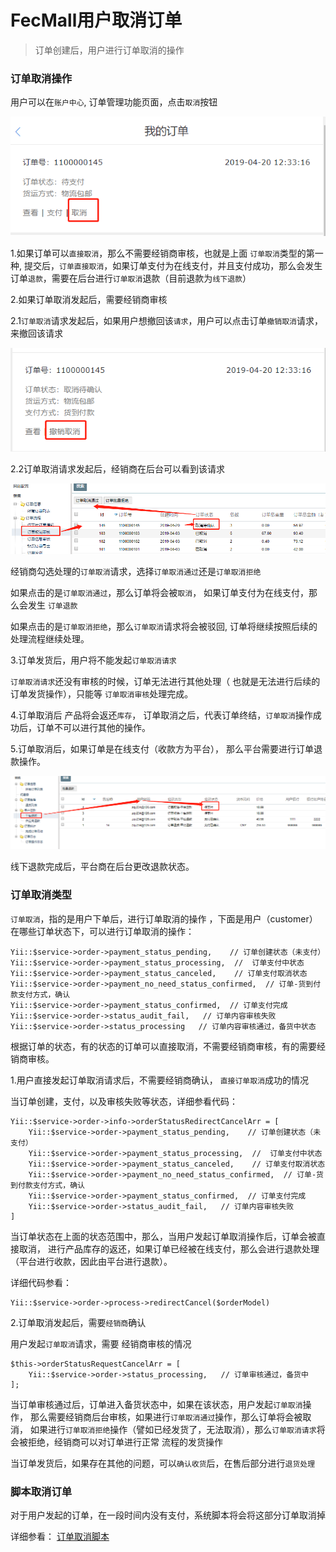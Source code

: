 FecMall用户取消订单
==============

> 订单创建后，用户进行订单取消的操作



### 订单取消操作


用户可以在`账户中心`,
订单管理功能页面，点击`取消`按钮

![xx](images/order-4.png)

1.如果订单可以`直接取消`，那么不需要经销商审核，也就是上面
`订单取消`类型的第一种,
提交后，`订单直接取消`，如果订单支付为在线支付，并且支付成功，那么会发生
订单`退款`，需要在后台进行`订单取消`退款（目前退款为`线下退款`）


2.如果订单取消发起后，需要经销商审核

2.1`订单取消`请求发起后，如果用户想撤回该`请求`，用户可以点击订单`撤销取消`请求，
来撤回该请求

![xx](images/order-5.png)

2.2订单取消请求发起后，经销商在后台可以看到该请求

![xx](images/order-6.png)

经销商勾选处理的`订单取消`请求，选择`订单取消通过`还是`订单取消拒绝`

如果点击的是`订单取消通过`，那么订单将会被`取消`，
如果订单支付为在线支付，那么会发生
`订单退款`


如果点击的是`订单取消拒绝`，那么`订单取消`请求将会被驳回,
订单将继续按照后续的处理流程继续处理。

3.订单发货后，用户将不能发起`订单取消请求`

`订单取消请求`还没有审核的时候，订单无法进行其他处理（
也就是无法进行后续的订单发货操作），只能等
`订单取消审核`处理完成。

4.订单取消后
产品将会返还`库存`，
订单取消之后，代表订单终结，`订单取消`操作成功后，订单不可以进行其他的操作。

5.订单取消后，如果订单是在线支付（收款方为平台），
那么平台需要进行订单退款操作。

![xx](images/order-7.png)

线下退款完成后，平台商在后台更改退款状态。


### 订单取消类型

`订单取消`，指的是用户下单后，进行订单取消的操作
，下面是用户（customer）在哪些订单状态下，可以进行订单取消的操作：

```
Yii::$service->order->payment_status_pending,    // 订单创建状态（未支付）
Yii::$service->order->payment_status_processing,  //  订单支付中状态
Yii::$service->order->payment_status_canceled,    // 订单支付取消状态
Yii::$service->order->payment_no_need_status_confirmed,  // 订单-货到付款支付方式，确认
Yii::$service->order->payment_status_confirmed,  // 订单支付完成
Yii::$service->order->status_audit_fail,   // 订单内容审核失败
Yii::$service->order->status_processing   // 订单内容审核通过，备货中状态
```

根据订单的状态，有的状态的订单可以直接取消，不需要经销商审核，有的需要经销商审核。

1.用户直接发起订单取消请求后，不需要经销商确认，
`直接订单取消`成功的情况

当订单创建，支付，以及审核失败等状态，详细参看代码：

```
Yii::$service->order->info->orderStatusRedirectCancelArr = [
    Yii::$service->order->payment_status_pending,    // 订单创建状态（未支付）
    Yii::$service->order->payment_status_processing,  //  订单支付中状态
    Yii::$service->order->payment_status_canceled,    // 订单支付取消状态
    Yii::$service->order->payment_no_need_status_confirmed,  // 订单-货到付款支付方式，确认
    Yii::$service->order->payment_status_confirmed,  // 订单支付完成
    Yii::$service->order->status_audit_fail,   // 订单内容审核失败
]
```

当订单状态在上面的状态范围中，那么，当用户发起订单取消操作后，订单会被直接取消，
进行产品库存的返还，如果订单已经被在线支付，那么会进行退款处理（平台进行收款，因此由平台进行退款）。

详细代码参看：

```
Yii::$service->order->process->redirectCancel($orderModel)
```


2.订单取消发起后，需要`经销商`确认

用户发起`订单取消`请求，需要
经销商审核的情况

```
$this->orderStatusRequestCancelArr = [
    Yii::$service->order->status_processing,   // 订单审核通过，备货中
];
```   

当订单审核通过后，订单进入备货状态中，如果在该状态，用户发起`订单取消`操作，
那么需要经销商后台审核，如果进行`订单取消通过`操作，那么订单将会被取消，
如果进行`订单取消拒绝`操作（譬如已经发货了，无法取消），那么`订单取消请求`将会被拒绝，经销商可以对订单进行正常
流程的发货操作


当订单发货后，如果存在其他的问题，可以`确认收货`后，在售后部分进行`退货处理`

### 脚本取消订单

对于用户发起的订单，在一段时间内没有支付，系统脚本将会将这部分订单取消掉

详细参看： [订单取消脚本](fecmall-console-order-cancel.md)












